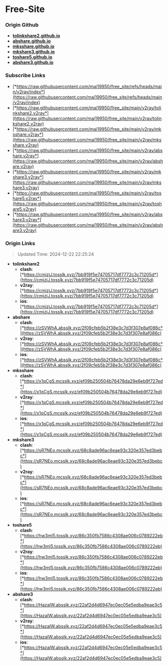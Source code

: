 # Free-Site

### Origin Github

- [**tolinkshare2.github.io**](https://github.com/tolinkshare2/tolinkshare2.github.io)
- [**abshare.github.io**](https://github.com/abshare/abshare.github.io)
- [**mksshare.github.io**](https://github.com/mksshare/mksshare.github.io)
- [**mkshare3.github.io**](https://github.com/mkshare3/mkshare3.github.io)
- [**toshare5.github.io**](https://github.com/toshare5/toshare5.github.io)
- [**abshare3.github.io**](https://github.com/abshare3/abshare3.github.io)

### Subscribe Links

- [*https://raw.githubusercontent.com/mai19950/free_site/refs/heads/main/v2ray/index*](https://raw.githubusercontent.com/mai19950/free_site/refs/heads/main/v2ray/index)
- [*https://raw.githubusercontent.com/mai19950/free_site/main/v2ray/tolinkshare2.v2ray*](https://raw.githubusercontent.com/mai19950/free_site/main/v2ray/tolinkshare2.v2ray)
- [*https://raw.githubusercontent.com/mai19950/free_site/main/v2ray/mksshare.v2ray*](https://raw.githubusercontent.com/mai19950/free_site/main/v2ray/mksshare.v2ray)
- [*https://raw.githubusercontent.com/mai19950/free_site/main/v2ray/abshare.v2ray*](https://raw.githubusercontent.com/mai19950/free_site/main/v2ray/abshare.v2ray)
- [*https://raw.githubusercontent.com/mai19950/free_site/main/v2ray/mkshare3.v2ray*](https://raw.githubusercontent.com/mai19950/free_site/main/v2ray/mkshare3.v2ray)
- [*https://raw.githubusercontent.com/mai19950/free_site/main/v2ray/toshare5.v2ray*](https://raw.githubusercontent.com/mai19950/free_site/main/v2ray/toshare5.v2ray)
- [*https://raw.githubusercontent.com/mai19950/free_site/main/v2ray/abshare3.v2ray*](https://raw.githubusercontent.com/mai19950/free_site/main/v2ray/abshare3.v2ray)

### Origin Links

> Updated Time: 2024-12-22 22:25:24

- **tolinkshare2**
  - **clash**: [*https://cmjzjJ.tosslk.xyz/7bb919f5e74705717df7772c3c71205d*](https://cmjzjJ.tosslk.xyz/7bb919f5e74705717df7772c3c71205d)
  - **v2ray**: [*https://cmjzjJ.tosslk.xyz/7bb919f5e74705717df7772c3c71205d*](https://cmjzjJ.tosslk.xyz/7bb919f5e74705717df7772c3c71205d)
  - **ios**: [*https://cmjzjJ.tosslk.xyz/7bb919f5e74705717df7772c3c71205d*](https://cmjzjJ.tosslk.xyz/7bb919f5e74705717df7772c3c71205d)
- **abshare**
  - **clash**: [*https://zSVWhA.absslk.xyz/2f09cfeb5b2f38e3c7d3f307e8af086c*](https://zSVWhA.absslk.xyz/2f09cfeb5b2f38e3c7d3f307e8af086c)
  - **v2ray**: [*https://zSVWhA.absslk.xyz/2f09cfeb5b2f38e3c7d3f307e8af086c*](https://zSVWhA.absslk.xyz/2f09cfeb5b2f38e3c7d3f307e8af086c)
  - **ios**: [*https://zSVWhA.absslk.xyz/2f09cfeb5b2f38e3c7d3f307e8af086c*](https://zSVWhA.absslk.xyz/2f09cfeb5b2f38e3c7d3f307e8af086c)
- **mksshare**
  - **clash**: [*https://x1qCgS.mcsslk.xyz/ef09b250504b76478da29e6eb9f727ed*](https://x1qCgS.mcsslk.xyz/ef09b250504b76478da29e6eb9f727ed)
  - **v2ray**: [*https://x1qCgS.mcsslk.xyz/ef09b250504b76478da29e6eb9f727ed*](https://x1qCgS.mcsslk.xyz/ef09b250504b76478da29e6eb9f727ed)
  - **ios**: [*https://x1qCgS.mcsslk.xyz/ef09b250504b76478da29e6eb9f727ed*](https://x1qCgS.mcsslk.xyz/ef09b250504b76478da29e6eb9f727ed)
- **mkshare3**
  - **clash**: [*https://sR7NEo.mcsslk.xyz/68c8ade96ac6eae93c320e357ed3bebc*](https://sR7NEo.mcsslk.xyz/68c8ade96ac6eae93c320e357ed3bebc)
  - **v2ray**: [*https://sR7NEo.mcsslk.xyz/68c8ade96ac6eae93c320e357ed3bebc*](https://sR7NEo.mcsslk.xyz/68c8ade96ac6eae93c320e357ed3bebc)
  - **ios**: [*https://sR7NEo.mcsslk.xyz/68c8ade96ac6eae93c320e357ed3bebc*](https://sR7NEo.mcsslk.xyz/68c8ade96ac6eae93c320e357ed3bebc)
- **toshare5**
  - **clash**: [*https://hw3mI5.tosslk.xyz/86c350fb7586c4308ae006c0789222eb*](https://hw3mI5.tosslk.xyz/86c350fb7586c4308ae006c0789222eb)
  - **v2ray**: [*https://hw3mI5.tosslk.xyz/86c350fb7586c4308ae006c0789222eb*](https://hw3mI5.tosslk.xyz/86c350fb7586c4308ae006c0789222eb)
  - **ios**: [*https://hw3mI5.tosslk.xyz/86c350fb7586c4308ae006c0789222eb*](https://hw3mI5.tosslk.xyz/86c350fb7586c4308ae006c0789222eb)
- **abshare3**
  - **clash**: [*https://HazaIW.absslk.xyz/22af2d4d6947ec0ec05e5edba9eae3c5*](https://HazaIW.absslk.xyz/22af2d4d6947ec0ec05e5edba9eae3c5)
  - **v2ray**: [*https://HazaIW.absslk.xyz/22af2d4d6947ec0ec05e5edba9eae3c5*](https://HazaIW.absslk.xyz/22af2d4d6947ec0ec05e5edba9eae3c5)
  - **ios**: [*https://HazaIW.absslk.xyz/22af2d4d6947ec0ec05e5edba9eae3c5*](https://HazaIW.absslk.xyz/22af2d4d6947ec0ec05e5edba9eae3c5)
